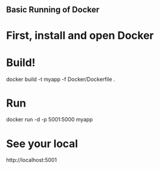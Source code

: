 ## Basic Running of Docker

# First, install and open Docker

# Build!
docker build -t myapp -f Docker/Dockerfile .

# Run
docker run -d -p 5001:5000 myapp

# See your local
http://localhost:5001